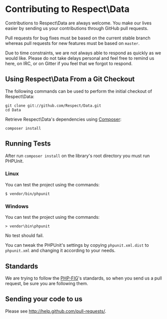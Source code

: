 # Contributing to Respect\Data

Contributions to Respect\Data are always welcome. You make our lives easier by
sending us your contributions through GitHub pull requests.

Pull requests for bug fixes must be based on the current stable branch whereas
pull requests for new features must be based on `master`.

Due to time constraints, we are not always able to respond as quickly as we
would like. Please do not take delays personal and feel free to remind us here,
on IRC, or on Gitter if you feel that we forgot to respond.

## Using Respect\Data From a Git Checkout

The following commands can be used to perform the initial checkout of Respect\Data:

```shell
git clone git://github.com/Respect/Data.git
cd Data
```

Retrieve Respect\Data's dependencies using [Composer](http://getcomposer.org/):

```shell
composer install
```

## Running Tests

After run `composer install` on the library's root directory you must run PHPUnit.

### Linux

You can test the project using the commands:
```shell
$ vendor/bin/phpunit
```

### Windows

You can test the project using the commands:
```shell
> vendor\bin\phpunit
```

No test should fail.

You can tweak the PHPUnit's settings by copying `phpunit.xml.dist` to `phpunit.xml`
and changing it according to your needs.

## Standards

We are trying to follow the [PHP-FIG](http://www.php-fig.org)'s standards, so
when you send us a pull request, be sure you are following them.

## Sending your code to us

Please see http://help.github.com/pull-requests/.
